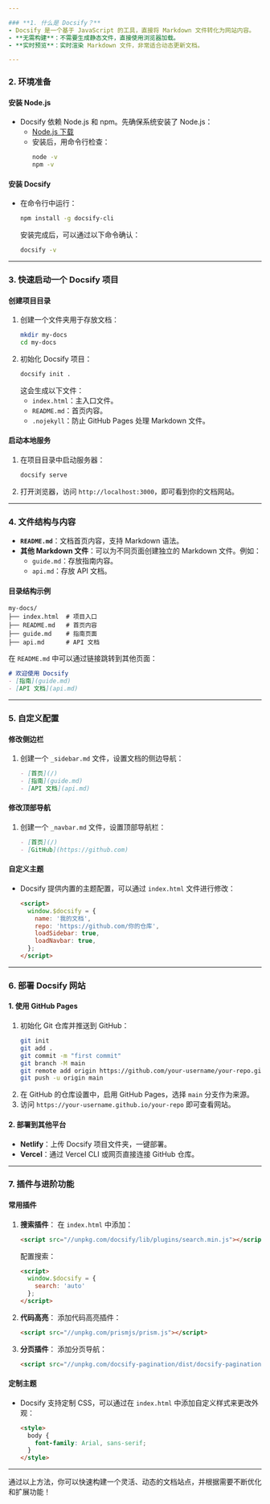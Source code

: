 ```yaml
---

### **1. 什么是 Docsify？**
- Docsify 是一个基于 JavaScript 的工具，直接将 Markdown 文件转化为网站内容。
- **无需构建**：不需要生成静态文件，直接使用浏览器加载。
- **实时预览**：实时渲染 Markdown 文件，非常适合动态更新文档。

---
```


### **2. 环境准备**
#### **安装 Node.js**
- Docsify 依赖 Node.js 和 npm。先确保系统安装了 Node.js：
  - [Node.js 下载](https://nodejs.org/)
  - 安装后，用命令行检查：
    ```bash
    node -v
    npm -v
    ```

#### **安装 Docsify**
- 在命令行中运行：
  ```bash
  npm install -g docsify-cli
  ```
  安装完成后，可以通过以下命令确认：
  ```bash
  docsify -v
  ```

---

### **3. 快速启动一个 Docsify 项目**
#### **创建项目目录**
1. 创建一个文件夹用于存放文档：
   ```bash
   mkdir my-docs
   cd my-docs
   ```
2. 初始化 Docsify 项目：
   ```bash
   docsify init .
   ```
   这会生成以下文件：
   - `index.html`：主入口文件。
   - `README.md`：首页内容。
   - `.nojekyll`：防止 GitHub Pages 处理 Markdown 文件。

#### **启动本地服务**
1. 在项目目录中启动服务器：
   ```bash
   docsify serve
   ```
2. 打开浏览器，访问 `http://localhost:3000`，即可看到你的文档网站。

---

### **4. 文件结构与内容**
- **`README.md`**：文档首页内容，支持 Markdown 语法。
- **其他 Markdown 文件**：可以为不同页面创建独立的 Markdown 文件。例如：
  - `guide.md`：存放指南内容。
  - `api.md`：存放 API 文档。

#### **目录结构示例**
```plaintext
my-docs/
├── index.html  # 项目入口
├── README.md   # 首页内容
├── guide.md    # 指南页面
├── api.md      # API 文档
```

在 `README.md` 中可以通过链接跳转到其他页面：
```markdown
# 欢迎使用 Docsify
- [指南](guide.md)
- [API 文档](api.md)
```

---

### **5. 自定义配置**
#### **修改侧边栏**
1. 创建一个 `_sidebar.md` 文件，设置文档的侧边导航：
   ```markdown
   - [首页](/)
   - [指南](guide.md)
   - [API 文档](api.md)
   ```

#### **修改顶部导航**
1. 创建一个 `_navbar.md` 文件，设置顶部导航栏：
   ```markdown
   - [首页](/)
   - [GitHub](https://github.com)
   ```

#### **自定义主题**
- Docsify 提供内置的主题配置，可以通过 `index.html` 文件进行修改：
  ```html
  <script>
    window.$docsify = {
      name: '我的文档',
      repo: 'https://github.com/你的仓库',
      loadSidebar: true,
      loadNavbar: true,
    };
  </script>
  ```

---

### **6. 部署 Docsify 网站**
#### **1. 使用 GitHub Pages**
1. 初始化 Git 仓库并推送到 GitHub：
   ```bash
   git init
   git add .
   git commit -m "first commit"
   git branch -M main
   git remote add origin https://github.com/your-username/your-repo.git
   git push -u origin main
   ```
2. 在 GitHub 的仓库设置中，启用 GitHub Pages，选择 `main` 分支作为来源。
3. 访问 `https://your-username.github.io/your-repo` 即可查看网站。

#### **2. 部署到其他平台**
- **Netlify**：上传 Docsify 项目文件夹，一键部署。
- **Vercel**：通过 Vercel CLI 或网页直接连接 GitHub 仓库。

---

### **7. 插件与进阶功能**
#### **常用插件**
1. **搜索插件**：
   在 `index.html` 中添加：
   ```html
   <script src="//unpkg.com/docsify/lib/plugins/search.min.js"></script>
   ```
   配置搜索：
   ```html
   <script>
     window.$docsify = {
       search: 'auto'
     };
   </script>
   ```

2. **代码高亮**：
   添加代码高亮插件：
   ```html
   <script src="//unpkg.com/prismjs/prism.js"></script>
   ```

3. **分页插件**：
   添加分页导航：
   ```html
   <script src="//unpkg.com/docsify-pagination/dist/docsify-pagination.min.js"></script>
   ```

#### **定制主题**
- Docsify 支持定制 CSS，可以通过在 `index.html` 中添加自定义样式来更改外观：
  ```html
  <style>
    body {
      font-family: Arial, sans-serif;
    }
  </style>
  ```

---

通过以上方法，你可以快速构建一个灵活、动态的文档站点，并根据需要不断优化和扩展功能！
